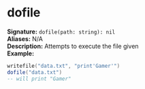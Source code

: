 # dofile
**Signature:** `dofile(path: string): nil` <br>
**Aliases:** N/A <br>
**Description:** Attempts to execute the file given <br>
**Example:**
```lua
writefile("data.txt", "print'Gamer'")
dofile("data.txt")
-- will print "Gamer"
```

